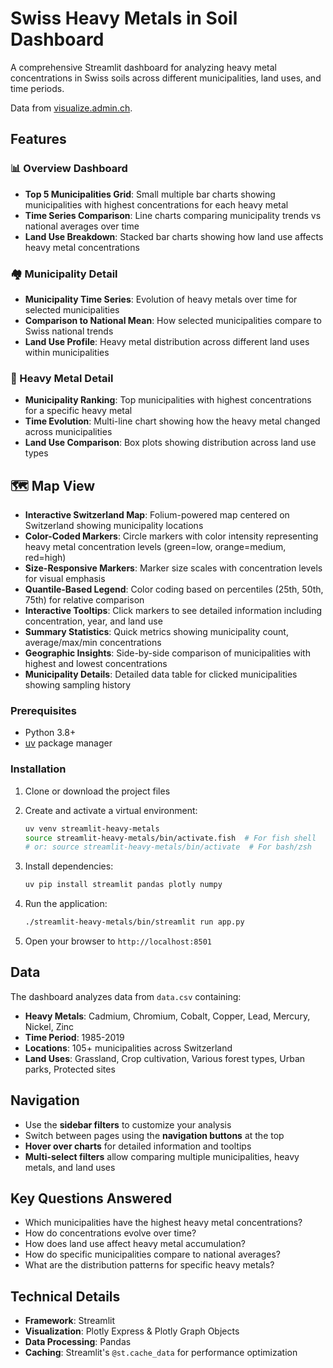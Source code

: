 # Swiss Heavy Metals in Soil Dashboard

A comprehensive Streamlit dashboard for analyzing heavy metal concentrations in Swiss soils across different municipalities, land uses, and time periods.

Data from [visualize.admin.ch](https://visualize.admin.ch/en/browse?previous=%7B%22order%22%3A%22SCORE%22%2C%22search%22%3A%22heavy+metal%22%7D&dataset=https%3A%2F%2Fenvironment.ld.admin.ch%2Ffoen%2Fubd006601%2F5&dataSource=Prod).

## Features

### 📊 Overview Dashboard
- **Top 5 Municipalities Grid**: Small multiple bar charts showing municipalities with highest concentrations for each heavy metal
- **Time Series Comparison**: Line charts comparing municipality trends vs national averages over time
- **Land Use Breakdown**: Stacked bar charts showing how land use affects heavy metal concentrations

### 🏘️ Municipality Detail
- **Municipality Time Series**: Evolution of heavy metals over time for selected municipalities
- **Comparison to National Mean**: How selected municipalities compare to Swiss national trends
- **Land Use Profile**: Heavy metal distribution across different land uses within municipalities

### 🧪 Heavy Metal Detail
- **Municipality Ranking**: Top municipalities with highest concentrations for a specific heavy metal
- **Time Evolution**: Multi-line chart showing how the heavy metal changed across municipalities
- **Land Use Comparison**: Box plots showing distribution across land use types

## 🗺️ Map View
- **Interactive Switzerland Map**: Folium-powered map centered on Switzerland showing municipality locations
- **Color-Coded Markers**: Circle markers with color intensity representing heavy metal concentration levels (green=low, orange=medium, red=high)
- **Size-Responsive Markers**: Marker size scales with concentration levels for visual emphasis
- **Quantile-Based Legend**: Color coding based on percentiles (25th, 50th, 75th) for relative comparison
- **Interactive Tooltips**: Click markers to see detailed information including concentration, year, and land use
- **Summary Statistics**: Quick metrics showing municipality count, average/max/min concentrations
- **Geographic Insights**: Side-by-side comparison of municipalities with highest and lowest concentrations
- **Municipality Details**: Detailed data table for clicked municipalities showing sampling history


### Prerequisites
- Python 3.8+
- [uv](https://github.com/astral-sh/uv) package manager

### Installation

1. Clone or download the project files
2. Create and activate a virtual environment:
   ```bash
   uv venv streamlit-heavy-metals
   source streamlit-heavy-metals/bin/activate.fish  # For fish shell
   # or: source streamlit-heavy-metals/bin/activate  # For bash/zsh
   ```

3. Install dependencies:
   ```bash
   uv pip install streamlit pandas plotly numpy
   ```

4. Run the application:
   ```bash
   ./streamlit-heavy-metals/bin/streamlit run app.py
   ```

5. Open your browser to `http://localhost:8501`

## Data

The dashboard analyzes data from `data.csv` containing:
- **Heavy Metals**: Cadmium, Chromium, Cobalt, Copper, Lead, Mercury, Nickel, Zinc
- **Time Period**: 1985-2019
- **Locations**: 105+ municipalities across Switzerland
- **Land Uses**: Grassland, Crop cultivation, Various forest types, Urban parks, Protected sites

## Navigation

- Use the **sidebar filters** to customize your analysis
- Switch between pages using the **navigation buttons** at the top
- **Hover over charts** for detailed information and tooltips
- **Multi-select filters** allow comparing multiple municipalities, heavy metals, and land uses

## Key Questions Answered

- Which municipalities have the highest heavy metal concentrations?
- How do concentrations evolve over time?
- How does land use affect heavy metal accumulation?
- How do specific municipalities compare to national averages?
- What are the distribution patterns for specific heavy metals?

## Technical Details

- **Framework**: Streamlit
- **Visualization**: Plotly Express & Plotly Graph Objects
- **Data Processing**: Pandas
- **Caching**: Streamlit's `@st.cache_data` for performance optimization
